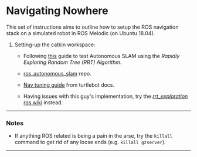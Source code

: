 # Navigating Nowhere

This set of instructions aims to outline how to setup the ROS navigation stack on a simulated robot in ROS Melodic (on Ubuntu 18.04). 

1) Setting-up the catkin workspace:
   - Following [this](https://towardsdatascience.com/ros-autonomous-slam-using-randomly-exploring-random-tree-rrt-37186f6e3568) guide to test Autonomous SLAM using the *Rapidly Exploring Random Tree (RRT) Algorithm*.

   - [ros_autonomous_slam](https://github.com/fazildgr8/ros_autonomous_slam.git) repo.

   - [Nav tuning guide](https://emanual.robotis.com/docs/en/platform/turtlebot3/navigation/#tuning-guide) from turtlebot docs.

   - Having issues with this guy's implementation, try the [*rrt_exploration* ros wiki](http://wiki.ros.org/rrt_exploration/Tutorials/singleRobot) instead.

---
   ### Notes
- If anything ROS related is being a pain in the arse, try the `killall` command to get rid of any loose ends (e.g. `killall gzserver`).
---